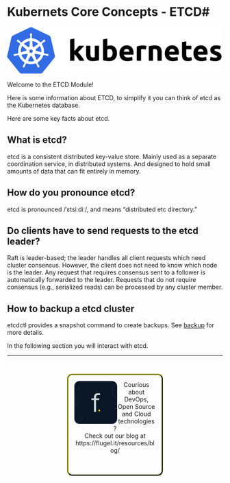 # Kubernets Core Concepts - ETCD#

![Kubernetes](./assets/kubernetes.png "Kubernetes")

Welcome to the ETCD Module!

Here is some information about ETCD, to simplify it you can think of etcd as the Kubernetes database.

Here are some key facts about etcd.

## What is etcd?

etcd is a consistent distributed key-value store. Mainly used as a separate coordination service, in distributed systems. And designed to hold small amounts of data that can fit entirely in memory.

## How do you pronounce etcd? 
etcd is pronounced /ˈɛtsiːdiː/, and means “distributed etc directory.”

## Do clients have to send requests to the etcd leader? 
Raft is leader-based; the leader handles all client requests which need cluster consensus. However, the client does not need to know which node is the leader. Any request that requires consensus sent to a follower is automatically forwarded to the leader. Requests that do not require consensus (e.g., serialized reads) can be processed by any cluster member.

## How to backup a etcd cluster
etcdctl provides a snapshot command to create backups. See [backup](https://etcd.io/docs/v3.5/faq/#:~:text=create%20backups.%20See-,backup,-for%20more%20details) for more details.

In the following section you will interact with etcd.

------
<p style="text-align: center; padding: 1em; margin: 3em; margin-left: 10em; margin-right: 10em; border-; 1px; border-color: olive;  border-radius: 12px; border-style:outset">
<img align="left" src="./assets/flugel-it.jpeg" width="100" style="border-radius: 12px">
Courious about DevOps, Open Source and Cloud technologies? <br> Check out our blog at <br>https://flugel.it/resources/blog/<br> 
<br><br>
</p>
